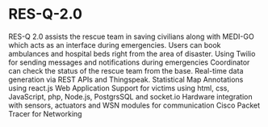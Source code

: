 # RES-Q-2.0
RES-Q 2.0 assists the rescue team in saving civilians along with MEDI-GO which acts as an interface during emergencies. Users can book ambulances and hospital beds right from the area of disaster.
Using Twilio for sending messages and notifications during emergencies
Coordinator can check the status of the rescue team from the base.
Real-time data generation via REST APIs and Thingspeak.
Statistical Map Annotations using react.js
Web Application Support for victims using html, css, JavaScript, php, Node.js, PostgrsSQL and socket.io
Hardware integration with sensors, actuators and WSN modules for communication
Cisco Packet Tracer for Networking
